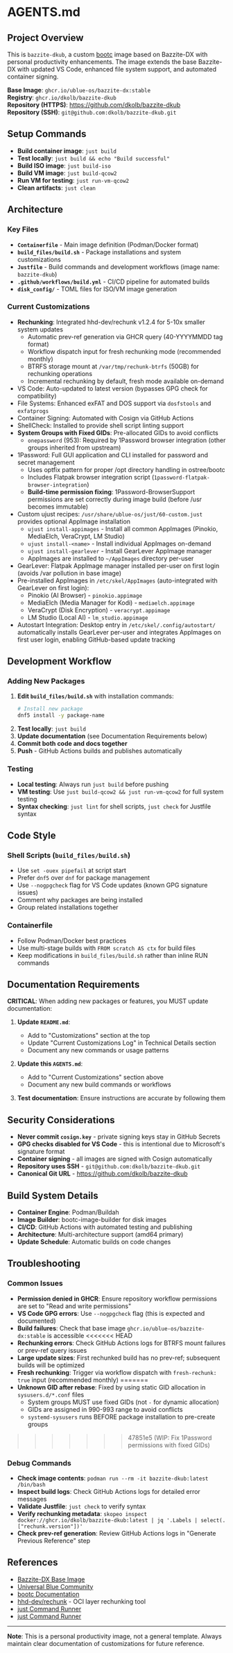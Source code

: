 # AGENTS.md

## Project Overview

This is `bazzite-dkub`, a custom [bootc](https://github.com/bootc-dev/bootc) image based on Bazzite-DX with personal productivity enhancements. The image extends the base Bazzite-DX with updated VS Code, enhanced file system support, and automated container signing.

**Base Image**: `ghcr.io/ublue-os/bazzite-dx:stable`  
**Registry**: `ghcr.io/dkolb/bazzite-dkub`  
**Repository (HTTPS)**: <https://github.com/dkolb/bazzite-dkub>  
**Repository (SSH)**: `git@github.com:dkolb/bazzite-dkub.git`

## Setup Commands

- **Build container image**: `just build`
- **Test locally**: `just build && echo "Build successful"`
- **Build ISO image**: `just build-iso`
- **Build VM image**: `just build-qcow2`
- **Run VM for testing**: `just run-vm-qcow2`
- **Clean artifacts**: `just clean`

## Architecture

### Key Files
- **`Containerfile`** - Main image definition (Podman/Docker format)
- **`build_files/build.sh`** - Package installations and system customizations
- **`Justfile`** - Build commands and development workflows (image name: `bazzite-dkub`)
- **`.github/workflows/build.yml`** - CI/CD pipeline for automated builds
- **`disk_config/`** - TOML files for ISO/VM image generation

### Current Customizations
- **Rechunking**: Integrated hhd-dev/rechunk v1.2.4 for 5-10x smaller system updates
  - Automatic prev-ref generation via GHCR query (40-YYYYMMDD tag format)
  - Workflow dispatch input for fresh rechunking mode (recommended monthly)
  - BTRFS storage mount at `/var/tmp/rechunk-btrfs` (50GB) for rechunking operations
  - Incremental rechunking by default, fresh mode available on-demand
- VS Code: Auto-updated to latest version (bypasses GPG check for compatibility)
- File Systems: Enhanced exFAT and DOS support via `dosfstools` and `exfatprogs`
- Container Signing: Automated with Cosign via GitHub Actions
- ShellCheck: Installed to provide shell script linting support
- **System Groups with Fixed GIDs**: Pre-allocated GIDs to avoid conflicts
  - `onepassword` (953): Required by 1Password browser integration (other groups inherited from upstream)
- 1Password: Full GUI application and CLI installed for password and secret management
  - Uses optfix pattern for proper /opt directory handling in ostree/bootc
  - Includes Flatpak browser integration script (`1password-flatpak-browser-integration`)
  - **Build-time permission fixing**: 1Password-BrowserSupport permissions are set correctly during image build (before /usr becomes immutable)
- Custom ujust recipes: `/usr/share/ublue-os/just/60-custom.just` provides optional AppImage installation
  - `ujust install-appimages` - Install all common AppImages (Pinokio, MediaElch, VeraCrypt, LM Studio)
  - `ujust install-<name>` - Install individual AppImages on-demand
  - `ujust install-gearlever` - Install GearLever AppImage manager
  - AppImages are installed to `~/AppImages` directory per-user
- GearLever: Flatpak AppImage manager installed per-user on first login (avoids /var pollution in base image)
- Pre-installed AppImages in `/etc/skel/AppImages` (auto-integrated with GearLever on first login):
  - Pinokio (AI Browser) - `pinokio.appimage`
  - MediaElch (Media Manager for Kodi) - `mediaelch.appimage`
  - VeraCrypt (Disk Encryption) - `veracrypt.appimage`
  - LM Studio (Local AI) - `lm_studio.appimage`
- Autostart Integration: Desktop entry in `/etc/skel/.config/autostart/` automatically installs GearLever per-user and integrates AppImages on first user login, enabling GitHub-based update tracking

## Development Workflow

### Adding New Packages
1. **Edit `build_files/build.sh`** with installation commands:
   ```bash
   # Install new package
   dnf5 install -y package-name
   ```
2. **Test locally**: `just build`
3. **Update documentation** (see Documentation Requirements below)
4. **Commit both code and docs together**
5. **Push** - GitHub Actions builds and publishes automatically

### Testing
- **Local testing**: Always run `just build` before pushing
- **VM testing**: Use `just build-qcow2 && just run-vm-qcow2` for full system testing
- **Syntax checking**: `just lint` for shell scripts, `just check` for Justfile syntax

## Code Style

### Shell Scripts (`build_files/build.sh`)
- Use `set -ouex pipefail` at script start
- Prefer `dnf5` over `dnf` for package management
- Use `--nogpgcheck` flag for VS Code updates (known GPG signature issues)
- Comment why packages are being installed
- Group related installations together

### Containerfile
- Follow Podman/Docker best practices
- Use multi-stage builds with `FROM scratch AS ctx` for build files
- Keep modifications in `build_files/build.sh` rather than inline RUN commands

## Documentation Requirements

**CRITICAL**: When adding new packages or features, you MUST update documentation:

1. **Update `README.md`**:
   - Add to "Customizations" section at the top
   - Update "Current Customizations Log" in Technical Details section
   - Document any new commands or usage patterns

2. **Update this `AGENTS.md`**:
   - Add to "Current Customizations" section above
   - Document any new build commands or workflows

3. **Test documentation**: Ensure instructions are accurate by following them

## Security Considerations

- **Never commit `cosign.key`** - private signing keys stay in GitHub Secrets
- **GPG checks disabled for VS Code** - this is intentional due to Microsoft's signature format
- **Container signing** - all images are signed with Cosign automatically
- **Repository uses SSH** - `git@github.com:dkolb/bazzite-dkub.git`
- **Canonical Git URL** - <https://github.com/dkolb/bazzite-dkub>

## Build System Details

- **Container Engine**: Podman/Buildah
- **Image Builder**: bootc-image-builder for disk images
- **CI/CD**: GitHub Actions with automated testing and publishing
- **Architecture**: Multi-architecture support (amd64 primary)
- **Update Schedule**: Automatic builds on code changes

## Troubleshooting

### Common Issues
- **Permission denied in GHCR**: Ensure repository workflow permissions are set to "Read and write permissions"
- **VS Code GPG errors**: Use `--nogpgcheck` flag (this is expected and documented)
- **Build failures**: Check that base image `ghcr.io/ublue-os/bazzite-dx:stable` is accessible
<<<<<<< HEAD
- **Rechunking errors**: Check GitHub Actions logs for BTRFS mount failures or prev-ref query issues
- **Large update sizes**: First rechunked build has no prev-ref; subsequent builds will be optimized
- **Fresh rechunking**: Trigger via workflow dispatch with `fresh-rechunk: true` input (recommended monthly)
=======
- **Unknown GID after rebase**: Fixed by using static GID allocation in `sysusers.d/*.conf` files
  - System groups MUST use fixed GIDs (not `-` for dynamic allocation)
  - GIDs are assigned in 990-993 range to avoid conflicts
  - `systemd-sysusers` runs BEFORE package installation to pre-create groups
>>>>>>> 47851e5 (WIP: Fix 1Password permissions with fixed GIDs)

### Debug Commands
- **Check image contents**: `podman run --rm -it bazzite-dkub:latest /bin/bash`
- **Inspect build logs**: Check GitHub Actions logs for detailed error messages
- **Validate Justfile**: `just check` to verify syntax
- **Verify rechunking metadata**: `skopeo inspect docker://ghcr.io/dkolb/bazzite-dkub:latest | jq '.Labels | select(.["rechunk.version"])'`
- **Check prev-ref generation**: Review GitHub Actions logs in "Generate Previous Reference" step

## References

- [Bazzite-DX Base Image](https://github.com/ublue-os/bazzite-dx)
- [Universal Blue Community](https://universal-blue.discourse.group/)
- [bootc Documentation](https://github.com/bootc-dev/bootc/discussions)
- [hhd-dev/rechunk](https://github.com/hhd-dev/rechunk) - OCI layer rechunking tool
- [just Command Runner](https://just.systems/)
- [just Command Runner](https://just.systems/)

---

**Note**: This is a personal productivity image, not a general template. Always maintain clear documentation of customizations for future reference.